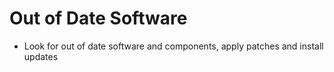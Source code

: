 # Out of Date Software

- Look for out of date software and components, apply patches and install updates
